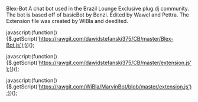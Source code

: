 Blex-Bot A chat bot used in the Brazil Lounge Exclusive plug.dj community. The bot is based off of basicBot by Benzi. Edited by Wawel and Pettra. The Extension file was created by WiBla and deedited.


javascript:(function(){$.getScript('https://rawgit.com/dawidstefanski375/CB/master/Blex-Bot.js');})();


javascript:(function(){$.getScript('https://rawgit.com/dawidstefanski375/CB/master/extension.js');})();

javascript:(function(){$.getScript('https://rawgit.com/WiBla/MarvinBot/blob/master/extension.js');})();










